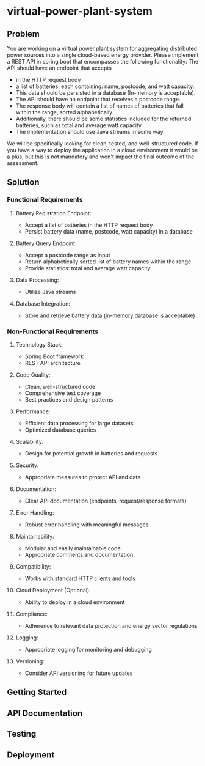 # virtual-power-plant-system

## Problem
You are working on a virtual power plant system for aggregating distributed power sources into a single cloud-based energy provider.
Please implement a REST API in spring boot that encompasses the following functionality:
The API should have an endpoint that accepts
- in the HTTP request body
- a list of batteries, each containing: name, postcode, and watt capacity.
- This data should be persisted in a database (In-memory is acceptable).
- The API should have an endpoint that receives a postcode range.
- The response body will contain a list of names of batteries that fall within the range, sorted alphabetically.
- Additionally, there should be some statistics included for the returned batteries, such as total and average watt capacity.
- The implementation should use Java streams in some way.

We will be specifically looking for clean, tested, and well-structured code. If you have a way to deploy the application in a cloud
environment it would be a plus, but this is not mandatory and won't impact the final outcome of the assessment.

## Solution

### Functional Requirements

1. Battery Registration Endpoint:
    - Accept a list of batteries in the HTTP request body
    - Persist battery data (name, postcode, watt capacity) in a database

2. Battery Query Endpoint:
    - Accept a postcode range as input
    - Return alphabetically sorted list of battery names within the range
    - Provide statistics: total and average watt capacity

3. Data Processing:
    - Utilize Java streams

4. Database Integration:
    - Store and retrieve battery data (in-memory database is acceptable)

### Non-Functional Requirements

1. Technology Stack:
    - Spring Boot framework
    - REST API architecture

2. Code Quality:
    - Clean, well-structured code
    - Comprehensive test coverage
    - Best practices and design patterns

3. Performance:
    - Efficient data processing for large datasets
    - Optimized database queries

4. Scalability:
    - Design for potential growth in batteries and requests

5. Security:
    - Appropriate measures to protect API and data

6. Documentation:
    - Clear API documentation (endpoints, request/response formats)

7. Error Handling:
    - Robust error handling with meaningful messages

8. Maintainability:
    - Modular and easily maintainable code
    - Appropriate comments and documentation

9. Compatibility:
    - Works with standard HTTP clients and tools

10. Cloud Deployment (Optional):
    - Ability to deploy in a cloud environment

11. Compliance:
    - Adherence to relevant data protection and energy sector regulations

12. Logging:
    - Appropriate logging for monitoring and debugging

13. Versioning:
    - Consider API versioning for future updates

## Getting Started



## API Documentation



## Testing



## Deployment

